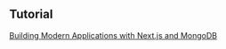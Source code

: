 ## Tutorial

[Building Modern Applications with Next.js and MongoDB](https://developer.mongodb.com/how-to/nextjs-building-modern-applications/)
